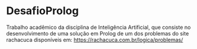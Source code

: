 # DesafioProlog
Trabalho acadêmico da disciplina de Inteligência Artificial, que consiste no desenvolvimento de uma solução em Prolog de um dos problemas do site rachacuca disponíveis em: https://rachacuca.com.br/logica/problemas/
